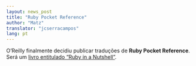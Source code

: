 ```yaml
---
layout: news_post
title: "Ruby Pocket Reference"
author: "Matz"
translator: "jcserracampos"
lang: pt
---
```


O’Reilly finalmente decidiu publicar traduções de **Ruby Pocket Reference**.
Será um [livro entitulado “Ruby in a Nutshell”][1].


[1]: http://www.ora.com/catalog/ruby
